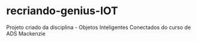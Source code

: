 # recriando-genius-IOT
Projeto criado da disciplina  - Objetos Inteligentes Conectados do curso de ADS Mackenzie
